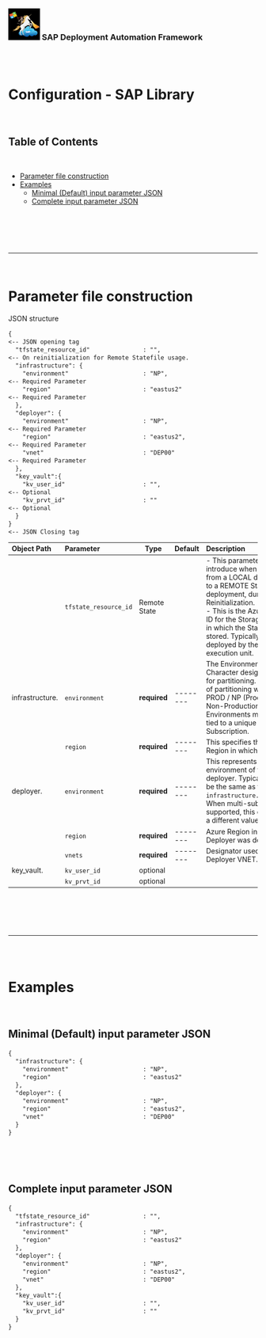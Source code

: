 <!-- TODO: 
Remove files and maintain here in documentation
deploy/terraform/bootstrap/sap_library/saplibrary_full.json
deploy/terraform/bootstrap/sap_library/saplibrary.json
deploy/terraform/run/sap_library/saplibrary_full.json
deploy/terraform/run/sap_library/saplibrary.json
-->
### <img src="../assets/images/UnicornSAPBlack256x256.png" width="64px"> SAP Deployment Automation Framework <!-- omit in toc -->
<br/><br/>

# Configuration - SAP Library <!-- omit in toc -->

<br/>

## Table of Contents <!-- omit in toc -->
<br/>

- [Parameter file construction](#parameter-file-construction)
- [Examples](#examples)
  - [Minimal (Default) input parameter JSON](#minimal-default-input-parameter-json)
  - [Complete input parameter JSON](#complete-input-parameter-json)


<br/><br/><br/><br/>

---
<br/>

# Parameter file construction

JSON structure

```
{                                                                                 <-- JSON opening tag
  "tfstate_resource_id"               : "",                                       <-- On reinitialization for Remote Statefile usage.
  "infrastructure": {
    "environment"                     : "NP",                                     <-- Required Parameter
    "region"                          : "eastus2"                                 <-- Required Parameter
  },
  "deployer": {
    "environment"                     : "NP",                                     <-- Required Parameter
    "region"                          : "eastus2",                                <-- Required Parameter
    "vnet"                            : "DEP00"                                   <-- Required Parameter
  },
  "key_vault":{
    "kv_user_id"                      : "",                                       <-- Optional
    "kv_prvt_id"                      : ""                                        <-- Optional
  }
}                                                                                 <-- JSON Closing tag
```

| Object Path                                   | Parameter                     | Type          | Default  | Description |
| :-------------------------------------------- | :---------------------------- | ------------- | :------- | :---------- |
|                                              | `tfstate_resource_id`         | Remote State  |          | - This parameter is introduce when transitioning from a LOCAL deployment to a REMOTE Statefile deployment, during Reinitialization.<br/>- This is the Azure Resource ID for the Storage Account in which the Statefiles are stored. Typically this is deployed by the SAP Library execution unit. |
| infrastructure.                               | `environment`                 | **required**  | -------- | The Environment is a 5 Character designator used for partitioning. An example of partitioning would be, PROD / NP (Production and Non-Production). Environments may also be tied to a unique SPN or Subscription. |
| <p>                                           | `region`                      | **required**  | -------- | This specifies the Azure Region in which to deploy. |
| deployer.                                     | `environment`                 | **required**  | -------- | This represents the environment of the deployer. Typically this will be the same as the `infrastructure.environment`. When multi-subscription is supported, this can be set to a different value. |
| <p>                                           | `region`                      | **required**  | -------- | Azure Region in which the Deployer was deployed. |
| <p>                                           | `vnets`                       | **required**  | -------- | Designator used for the Deployer VNET. |
| key_vault.                                    | `kv_user_id`                  | optional      |          | <!-- TODO: Yunzi --> |
| <p>                                           | `kv_prvt_id`                  | optional      |          | <!-- TODO: Yunzi --> |

<br/><br/><br/><br/>

---

<br/><br/>

# Examples
<br/>

## Minimal (Default) input parameter JSON

```
{
  "infrastructure": {
    "environment"                     : "NP",
    "region"                          : "eastus2"
  },
  "deployer": {
    "environment"                     : "NP",
    "region"                          : "eastus2",
    "vnet"                            : "DEP00"
  }
}
```

<br/><br/><br/>

## Complete input parameter JSON

```
{
  "tfstate_resource_id"               : "",
  "infrastructure": {
    "environment"                     : "NP",
    "region"                          : "eastus2"
  },
  "deployer": {
    "environment"                     : "NP",
    "region"                          : "eastus2",
    "vnet"                            : "DEP00"
  },
  "key_vault":{
    "kv_user_id"                      : "",
    "kv_prvt_id"                      : ""
  }
}
```




